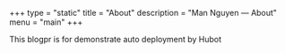 +++
type = "static"
title = "About"
description = "Man Nguyen — About"
menu = "main"
+++

This blogpr is for demonstrate auto deployment by Hubot
